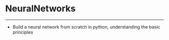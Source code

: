 # NeuralNetworks
---
- Build a neural network from scratch in python, understanding the basic principles 

